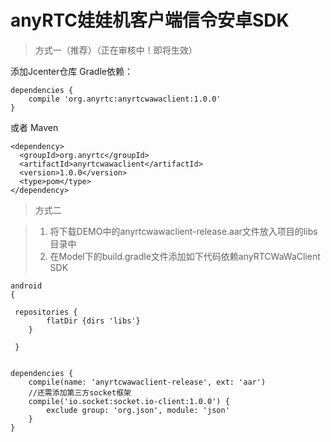 

# anyRTC娃娃机客户端信令安卓SDK






>方式一（推荐）（正在审核中！即将生效）

添加Jcenter仓库 Gradle依赖：

```
dependencies {
    compile 'org.anyrtc:anyrtcwawaclient:1.0.0'
}
```

或者 Maven
```
<dependency>
  <groupId>org.anyrtc</groupId>
  <artifactId>anyrtcwawaclient</artifactId>
  <version>1.0.0</version>
  <type>pom</type>
</dependency>
```

>方式二



>1. 将下载DEMO中的anyrtcwawaclient-release.aar文件放入项目的libs目录中
>2. 在Model下的build.gradle文件添加如下代码依赖anyRTCWaWaClient SDK

```
android
{

 repositories {
        flatDir {dirs 'libs'}
    }
    
 }
    
```
```
dependencies {
    compile(name: 'anyrtcwawaclient-release', ext: 'aar')
    //还需添加第三方socket框架
    compile('io.socket:socket.io-client:1.0.0') {
        exclude group: 'org.json', module: 'json'
    }
}
```
